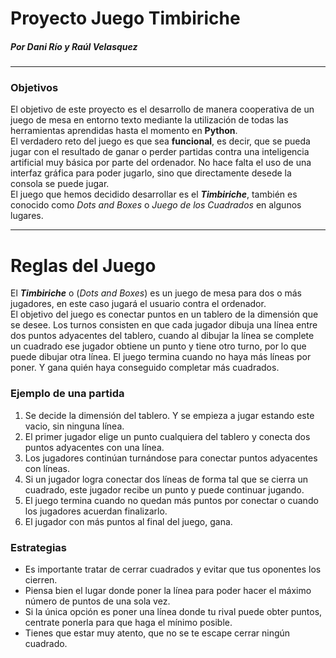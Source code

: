 # Proyecto Juego Timbiriche
##### Por Dani Río y Raúl Velasquez
---
### Objetivos
El objetivo de este proyecto es el desarrollo de manera cooperativa de un juego de mesa en entorno texto mediante la utilización de todas las herramientas aprendidas hasta el momento en **Python**.  
El verdadero reto del juego es que sea **funcional**, es decir, que se pueda jugar con el resultado de ganar o perder partidas contra una inteligencia artificial muy básica por parte del ordenador. No hace falta el uso de una interfaz gráfica para poder jugarlo, sino que directamente desede la consola se puede jugar.  
El juego que hemos decidido desarrollar es el ***Timbiriche***, también es conocido como _Dots and Boxes_ o _Juego de los Cuadrados_ en algunos lugares.

---

# Reglas del Juego

El ***Timbiriche*** o (_Dots and Boxes_) es un juego de mesa para dos o más jugadores, en este caso jugará el usuario contra el ordenador.  
El objetivo del juego es conectar puntos en un tablero de la dimensión que se desee. 
Los turnos consisten en que cada jugador dibuja una línea entre dos puntos adyacentes del tablero, cuando al dibujar la línea se complete un cuadrado ese jugador obtiene un punto y tiene otro turno, por lo que puede dibujar otra línea. El juego termina cuando no haya más líneas por poner. Y gana quién haya conseguido completar más cuadrados.

### Ejemplo de una partida
1. Se decide la dimensión del tablero. Y se empieza a jugar estando este vacio, sin ninguna línea.
2. El primer jugador elige un punto cualquiera del tablero y conecta dos puntos adyacentes con una línea.
3. Los jugadores continúan turnándose para conectar puntos adyacentes con líneas.
4. Si un jugador logra conectar dos líneas de forma tal que se cierra un cuadrado, este jugador recibe un punto y puede continuar jugando.
5. El juego termina cuando no quedan más puntos por conectar o cuando los jugadores acuerdan finalizarlo.
6. El jugador con más puntos al final del juego, gana.

### Estrategias

- Es importante tratar de cerrar cuadrados y evitar que tus oponentes los cierren.
- Piensa bien el lugar donde poner la línea para poder hacer el máximo número de puntos de una sola vez.
- Si la única opción es poner una línea donde tu rival puede obter puntos, centrate ponerla para que haga el mínimo posible.
- Tienes que estar muy atento, que no se te escape cerrar ningún cuadrado.
